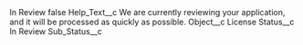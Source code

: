 <?xml version="1.0" encoding="UTF-8"?>
<CustomMetadata xmlns="http://soap.sforce.com/2006/04/metadata" xmlns:xsi="http://www.w3.org/2001/XMLSchema-instance" xmlns:xsd="http://www.w3.org/2001/XMLSchema">
    <label>In Review</label>
    <protected>false</protected>
    <values>
        <field>Help_Text__c</field>
        <value xsi:type="xsd:string">We are currently reviewing your application, and it will be processed as quickly as possible.</value>
    </values>
    <values>
        <field>Object__c</field>
        <value xsi:type="xsd:string">License</value>
    </values>
    <values>
        <field>Status__c</field>
        <value xsi:type="xsd:string">In Review</value>
    </values>
    <values>
        <field>Sub_Status__c</field>
        <value xsi:nil="true"/>
    </values>
</CustomMetadata>
